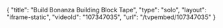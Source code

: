 {
    "title": "Build Bonanza Building Block Tape",
    "type": "solo",
    "layout": "iframe-static",
    "videoId": "107347035",
    "url": "\/tvpembed\/107347035"
}